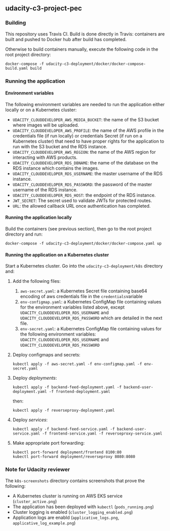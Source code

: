 ## udacity-c3-project-pec

### Building

This repository uses Travis CI.
Build is done directly in Travis: containers are built and pushed to Docker hub after build has completed.

Otherwise to build containers manually, execute the following code in the root project directory:
```
docker-compose -f udacity-c3-deployment/docker/docker-compose-build.yaml build
```

### Running the application

#### Environment variables

The following environment variables are needed to run the application either locally or on a Kubernetes cluster:
* `UDACITY_CLOUDDEVELOPER_AWS_MEDIA_BUCKET`: the name of the S3 bucket where images will be uploaded.
* `UDACITY_CLOUDDEVELOPER_AWS_PROFILE`: the name of the AWS profile in the credentials file (if run locally) or credentials Secret (if run on a Kubernetes cluster) that need to have proper rights for the application to run with the S3 bucket and the RDS instance.
* `UDACITY_CLOUDDEVELOPER_AWS_REGION`: the name of the AWS region for interacting with AWS products.
* `UDACITY_CLOUDDEVELOPER_RDS_DBNAME`: the name of the database on the RDS instance which contains the images. 
* `UDACITY_CLOUDDEVELOPER_RDS_USERNAME`: the master username of the RDS instance.
* `UDACITY_CLOUDDEVELOPER_RDS_PASSWORD`: the password of the master username of the RDS instance.
* `UDACITY_CLOUDDEVELOPER_RDS_HOST`: the endpoint of the RDS instance.
* `JWT_SECRET`: The secret used to validate JWTs for protected routes.
* `URL`: the allowed callback URL once authentication has completed.

#### Running the application locally

Build the containers (see previous section), then go to the root project directory and run:
```
docker-compose -f udacity-c3-deployment/docker/docker-compose.yaml up
```

#### Running the application on a Kubernetes cluster
Start a Kubernetes cluster. Go into the `udacity-c3-deployment/k8s` directory and:
1. Add the following files:
   1. `aws-secret.yaml`: a Kubernetes Secret file containing base64 encoding of aws credentials file in the `credentials`variable
   2. `env-configmap.yaml`: a Kubernetes ConfigMap file containing values for the environment variables listed above, except `UDACITY_CLOUDDEVELOPER_RDS_USERNAME` and `UDACITY_CLOUDDEVELOPER_RDS_PASSWORD` which are detailed in the next file.
   3. `env-secret.yaml`: a Kubernetes ConfigMap file containing values for the following environment variables: `UDACITY_CLOUDDEVELOPER_RDS_USERNAME` and `UDACITY_CLOUDDEVELOPER_RDS_PASSWORD`
1. Deploy configmaps and secrets:
   ```
   kubectl apply -f aws-secret.yaml -f env-configmap.yaml -f env-secret.yaml
   ```

1. Deploy *deployments*:
   ```
   kubectl apply -f backend-feed-deployment.yaml -f backend-user-deployment.yaml -f frontend-deployment.yaml
   ```
   then:
   ```
   kubectl apply -f reverseproxy-deployment.yaml
   ```

1. Deploy *services*:
   ```
   kubectl apply -f backend-feed-service.yaml -f backend-user-service.yaml -f frontend-service.yaml -f reverseproxy-service.yaml
   ```

1. Make appropriate port forwarding:
   ```
   kubectl port-forward deployment/frontend 8100:80
   kubectl port-forward deployment/reverseproxy 8080:8080 
   ```

### Note for Udacity reviewer

The `k8s-screenshots` directory contains screenshots that prove the following:
* A Kubernetes cluster is running on AWS EKS service (`cluster_active.png`)
* The application has been deployed with `kubectl` (`pods_running.png`)
* Cluster logging is enabled (`cluster_logging_enabled.png`)
* Application logs are enabld (`applicative_logs.png`, `applicative_log_example.png`)
